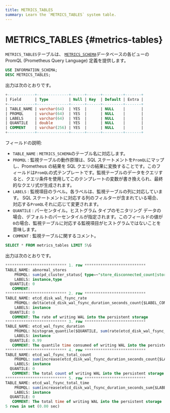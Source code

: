 ```yaml
---
title: METRICS_TABLES
summary: Learn the `METRICS_TABLES` system table.
---
```


# METRICS_TABLES {#metrics-tables}

`METRICS_TABLES`テーブルは、 [`METRICS_SCHEMA`](/metrics-schema.md)データベースの各ビューの PromQL (Prometheus Query Language) 定義を提供します。

```sql
USE INFORMATION_SCHEMA;
DESC METRICS_TABLES;
```

出力は次のとおりです。

```sql
+------------+--------------+------+------+---------+-------+
| Field      | Type         | Null | Key  | Default | Extra |
+------------+--------------+------+------+---------+-------+
| TABLE_NAME | varchar(64)  | YES  |      | NULL    |       |
| PROMQL     | varchar(64)  | YES  |      | NULL    |       |
| LABELS     | varchar(64)  | YES  |      | NULL    |       |
| QUANTILE   | double       | YES  |      | NULL    |       |
| COMMENT    | varchar(256) | YES  |      | NULL    |       |
+------------+--------------+------+------+---------+-------+
```

フィールドの説明:

-   `TABLE_NAME` : `METRICS_SCHEMA`のテーブル名に対応します。
-   `PROMQL` : 監視テーブルの動作原理は、SQL ステートメントを`PromQL`にマップし、Prometheus の結果を SQL クエリの結果に変換することです。このフィールドは`PromQL`の式テンプレートです。監視テーブルのデータをクエリすると、クエリ条件を使用してこのテンプレートの変数が書き換えられ、最終的なクエリ式が生成されます。
-   `LABELS` : 監視項目のラベル。各ラベルは、監視テーブルの列に対応しています。 SQL ステートメントに対応する列のフィルターが含まれている場合、対応する`PromQL`それに応じて変更されます。
-   `QUANTILE` : パーセンタイル。ヒストグラム タイプのモニタリング データの場合、デフォルトのパーセンタイルが指定されます。このフィールドの値が`0`の場合、監視テーブルに対応する監視項目がヒストグラムではないことを意味します。
-   `COMMENT` : 監視テーブルに関するコメント。

```sql
SELECT * FROM metrics_tables LIMIT 5\G
```

出力は次のとおりです。

```sql
*************************** 1. row ***************************
TABLE_NAME: abnormal_stores
    PROMQL: sum(pd_cluster_status{ type=~"store_disconnected_count|store_unhealth_count|store_low_space_count|store_down_count|store_offline_count|store_tombstone_count"})
    LABELS: instance,type
  QUANTILE: 0
   COMMENT:
*************************** 2. row ***************************
TABLE_NAME: etcd_disk_wal_fsync_rate
    PROMQL: delta(etcd_disk_wal_fsync_duration_seconds_count{$LABEL_CONDITIONS}[$RANGE_DURATION])
    LABELS: instance
  QUANTILE: 0
   COMMENT: The rate of writing WAL into the persistent storage
*************************** 3. row ***************************
TABLE_NAME: etcd_wal_fsync_duration
    PROMQL: histogram_quantile($QUANTILE, sum(rate(etcd_disk_wal_fsync_duration_seconds_bucket{$LABEL_CONDITIONS}[$RANGE_DURATION])) by (le,instance))
    LABELS: instance
  QUANTILE: 0.99
   COMMENT: The quantile time consumed of writing WAL into the persistent storage
*************************** 4. row ***************************
TABLE_NAME: etcd_wal_fsync_total_count
    PROMQL: sum(increase(etcd_disk_wal_fsync_duration_seconds_count{$LABEL_CONDITIONS}[$RANGE_DURATION])) by (instance)
    LABELS: instance
  QUANTILE: 0
   COMMENT: The total count of writing WAL into the persistent storage
*************************** 5. row ***************************
TABLE_NAME: etcd_wal_fsync_total_time
    PROMQL: sum(increase(etcd_disk_wal_fsync_duration_seconds_sum{$LABEL_CONDITIONS}[$RANGE_DURATION])) by (instance)
    LABELS: instance
  QUANTILE: 0
   COMMENT: The total time of writing WAL into the persistent storage
5 rows in set (0.00 sec)
```

